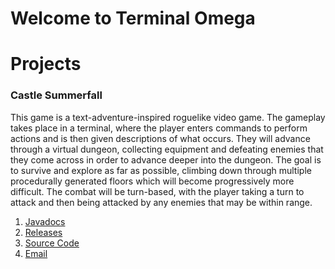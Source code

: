 # Welcome to Terminal Omega

# Projects

### Castle Summerfall
This game is a text-adventure-inspired roguelike video game. The gameplay takes place in a terminal, where the player enters commands to perform actions and is then given descriptions of what occurs. They will advance through a virtual dungeon, collecting equipment and defeating enemies that they come across in order to advance deeper into the dungeon. The goal is to survive and explore as far as possible, climbing down through multiple procedurally generated floors which will become progressively more difficult. The combat will be turn-based, with the player taking a turn to attack and then being attacked by any enemies that may be within range.

1. [Javadocs](/javadoc/index.html)
2. [Releases](https://github.com/Terminal-Omega/Castle-Summerfall/tree/main/javadoc)
3. [Source Code](https://github.com/Terminal-Omega/Castle-Summerfall)
4. [Email]()
